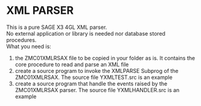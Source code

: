 # XML PARSER
This is a pure SAGE X3 4GL XML parser.  
No external application or library is needed nor database stored procedures.  
What you need is:  
1. the ZMC01XMLRSAX file to be copied in your folder as is. It contains the core procedure to read and parse an XML file
2. create a source program to invoke the XMLPARSE Subprog of the ZMC01XMLRSAX. The source file YXMLTEST.src is an example
3. create a source program that handle the events raised by the ZMC01XMLRSAX parser. The source file YXMLHANDLER.src is an example
